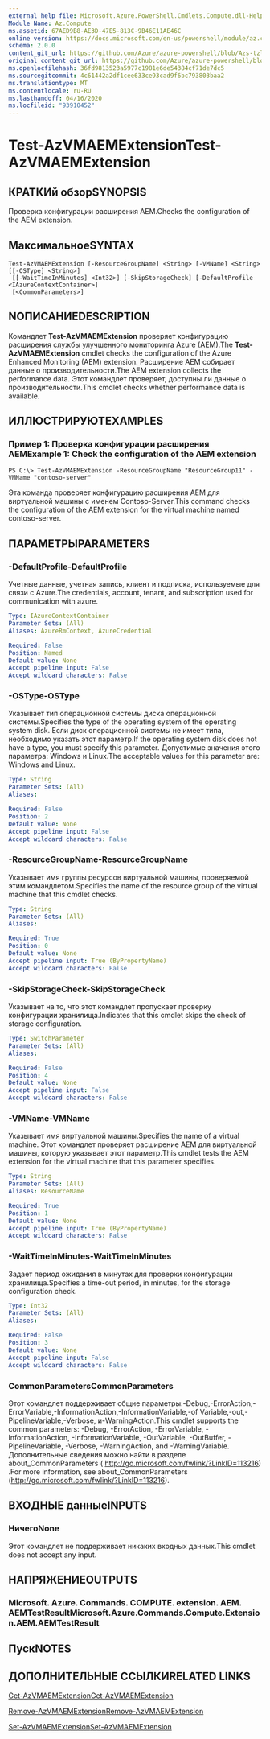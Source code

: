 ```yaml
---
external help file: Microsoft.Azure.PowerShell.Cmdlets.Compute.dll-Help-Help.xml
Module Name: Az.Compute
ms.assetid: 67AED9B8-AE3D-47E5-813C-9B46E11AE46C
online version: https://docs.microsoft.com/en-us/powershell/module/az.compute/test-azvmaemextension
schema: 2.0.0
content_git_url: https://github.com/Azure/azure-powershell/blob/Azs-tzl/src/Compute/Compute/help/Test-AzVMAEMExtension.md
original_content_git_url: https://github.com/Azure/azure-powershell/blob/Azs-tzl/src/Compute/Compute/help/Test-AzVMAEMExtension.md
ms.openlocfilehash: 36fd9813523a5977c1981e6de54384cf71de7dc5
ms.sourcegitcommit: 4c61442a2df1cee633ce93cad9f6bc793803baa2
ms.translationtype: MT
ms.contentlocale: ru-RU
ms.lasthandoff: 04/16/2020
ms.locfileid: "93910452"
---
```

# <span data-ttu-id="f5d35-101">Test-AzVMAEMExtension</span><span class="sxs-lookup"><span data-stu-id="f5d35-101">Test-AzVMAEMExtension</span></span>

## <span data-ttu-id="f5d35-102">КРАТКИй обзор</span><span class="sxs-lookup"><span data-stu-id="f5d35-102">SYNOPSIS</span></span>
<span data-ttu-id="f5d35-103">Проверка конфигурации расширения AEM.</span><span class="sxs-lookup"><span data-stu-id="f5d35-103">Checks the configuration of the AEM extension.</span></span>

## <span data-ttu-id="f5d35-104">Максимальное</span><span class="sxs-lookup"><span data-stu-id="f5d35-104">SYNTAX</span></span>

```
Test-AzVMAEMExtension [-ResourceGroupName] <String> [-VMName] <String> [[-OSType] <String>]
 [[-WaitTimeInMinutes] <Int32>] [-SkipStorageCheck] [-DefaultProfile <IAzureContextContainer>]
 [<CommonParameters>]
```

## <span data-ttu-id="f5d35-105">NОПИСАНИЕ</span><span class="sxs-lookup"><span data-stu-id="f5d35-105">DESCRIPTION</span></span>
<span data-ttu-id="f5d35-106">Командлет **Test-AzVMAEMExtension** проверяет конфигурацию расширения службы улучшенного мониторинга Azure (AEM).</span><span class="sxs-lookup"><span data-stu-id="f5d35-106">The **Test-AzVMAEMExtension** cmdlet checks the configuration of the Azure Enhanced Monitoring (AEM) extension.</span></span>
<span data-ttu-id="f5d35-107">Расширение AEM собирает данные о производительности.</span><span class="sxs-lookup"><span data-stu-id="f5d35-107">The AEM extension collects the performance data.</span></span>
<span data-ttu-id="f5d35-108">Этот командлет проверяет, доступны ли данные о производительности.</span><span class="sxs-lookup"><span data-stu-id="f5d35-108">This cmdlet checks whether performance data is available.</span></span>

## <span data-ttu-id="f5d35-109">ИЛЛЮСТРИРУЮТ</span><span class="sxs-lookup"><span data-stu-id="f5d35-109">EXAMPLES</span></span>

### <span data-ttu-id="f5d35-110">Пример 1: Проверка конфигурации расширения AEM</span><span class="sxs-lookup"><span data-stu-id="f5d35-110">Example 1: Check the configuration of the AEM extension</span></span>
```
PS C:\> Test-AzVMAEMExtension -ResourceGroupName "ResourceGroup11" -VMName "contoso-server"
```

<span data-ttu-id="f5d35-111">Эта команда проверяет конфигурацию расширения AEM для виртуальной машины с именем Contoso-Server.</span><span class="sxs-lookup"><span data-stu-id="f5d35-111">This command checks the configuration of the AEM extension for the virtual machine named contoso-server.</span></span>

## <span data-ttu-id="f5d35-112">ПАРАМЕТРЫ</span><span class="sxs-lookup"><span data-stu-id="f5d35-112">PARAMETERS</span></span>

### <span data-ttu-id="f5d35-113">-DefaultProfile</span><span class="sxs-lookup"><span data-stu-id="f5d35-113">-DefaultProfile</span></span>
<span data-ttu-id="f5d35-114">Учетные данные, учетная запись, клиент и подписка, используемые для связи с Azure.</span><span class="sxs-lookup"><span data-stu-id="f5d35-114">The credentials, account, tenant, and subscription used for communication with azure.</span></span>

```yaml
Type: IAzureContextContainer
Parameter Sets: (All)
Aliases: AzureRmContext, AzureCredential

Required: False
Position: Named
Default value: None
Accept pipeline input: False
Accept wildcard characters: False
```

### <span data-ttu-id="f5d35-115">-OSType</span><span class="sxs-lookup"><span data-stu-id="f5d35-115">-OSType</span></span>
<span data-ttu-id="f5d35-116">Указывает тип операционной системы диска операционной системы.</span><span class="sxs-lookup"><span data-stu-id="f5d35-116">Specifies the type of the operating system of the operating system disk.</span></span>
<span data-ttu-id="f5d35-117">Если диск операционной системы не имеет типа, необходимо указать этот параметр.</span><span class="sxs-lookup"><span data-stu-id="f5d35-117">If the operating system disk does not have a type, you must specify this parameter.</span></span>
<span data-ttu-id="f5d35-118">Допустимые значения этого параметра: Windows и Linux.</span><span class="sxs-lookup"><span data-stu-id="f5d35-118">The acceptable values for this parameter are: Windows and Linux.</span></span>

```yaml
Type: String
Parameter Sets: (All)
Aliases: 

Required: False
Position: 2
Default value: None
Accept pipeline input: False
Accept wildcard characters: False
```

### <span data-ttu-id="f5d35-119">-ResourceGroupName</span><span class="sxs-lookup"><span data-stu-id="f5d35-119">-ResourceGroupName</span></span>
<span data-ttu-id="f5d35-120">Указывает имя группы ресурсов виртуальной машины, проверяемой этим командлетом.</span><span class="sxs-lookup"><span data-stu-id="f5d35-120">Specifies the name of the resource group of the virtual machine that this cmdlet checks.</span></span>

```yaml
Type: String
Parameter Sets: (All)
Aliases: 

Required: True
Position: 0
Default value: None
Accept pipeline input: True (ByPropertyName)
Accept wildcard characters: False
```

### <span data-ttu-id="f5d35-121">-SkipStorageCheck</span><span class="sxs-lookup"><span data-stu-id="f5d35-121">-SkipStorageCheck</span></span>
<span data-ttu-id="f5d35-122">Указывает на то, что этот командлет пропускает проверку конфигурации хранилища.</span><span class="sxs-lookup"><span data-stu-id="f5d35-122">Indicates that this cmdlet skips the check of storage configuration.</span></span>

```yaml
Type: SwitchParameter
Parameter Sets: (All)
Aliases: 

Required: False
Position: 4
Default value: None
Accept pipeline input: False
Accept wildcard characters: False
```

### <span data-ttu-id="f5d35-123">-VMName</span><span class="sxs-lookup"><span data-stu-id="f5d35-123">-VMName</span></span>
<span data-ttu-id="f5d35-124">Указывает имя виртуальной машины.</span><span class="sxs-lookup"><span data-stu-id="f5d35-124">Specifies the name of a virtual machine.</span></span>
<span data-ttu-id="f5d35-125">Этот командлет проверяет расширение AEM для виртуальной машины, которую указывает этот параметр.</span><span class="sxs-lookup"><span data-stu-id="f5d35-125">This cmdlet tests the AEM extension for the virtual machine that this parameter specifies.</span></span>

```yaml
Type: String
Parameter Sets: (All)
Aliases: ResourceName

Required: True
Position: 1
Default value: None
Accept pipeline input: True (ByPropertyName)
Accept wildcard characters: False
```

### <span data-ttu-id="f5d35-126">-WaitTimeInMinutes</span><span class="sxs-lookup"><span data-stu-id="f5d35-126">-WaitTimeInMinutes</span></span>
<span data-ttu-id="f5d35-127">Задает период ожидания в минутах для проверки конфигурации хранилища.</span><span class="sxs-lookup"><span data-stu-id="f5d35-127">Specifies a time-out period, in minutes, for the storage configuration check.</span></span>

```yaml
Type: Int32
Parameter Sets: (All)
Aliases: 

Required: False
Position: 3
Default value: None
Accept pipeline input: False
Accept wildcard characters: False
```

### <span data-ttu-id="f5d35-128">CommonParameters</span><span class="sxs-lookup"><span data-stu-id="f5d35-128">CommonParameters</span></span>
<span data-ttu-id="f5d35-129">Этот командлет поддерживает общие параметры:-Debug,-ErrorAction,-ErrorVariable,-InformationAction,-InformationVariable,-of Variable,-out,-PipelineVariable,-Verbose, и-WarningAction.</span><span class="sxs-lookup"><span data-stu-id="f5d35-129">This cmdlet supports the common parameters: -Debug, -ErrorAction, -ErrorVariable, -InformationAction, -InformationVariable, -OutVariable, -OutBuffer, -PipelineVariable, -Verbose, -WarningAction, and -WarningVariable.</span></span> <span data-ttu-id="f5d35-130">Дополнительные сведения можно найти в разделе about_CommonParameters ( http://go.microsoft.com/fwlink/?LinkID=113216) .</span><span class="sxs-lookup"><span data-stu-id="f5d35-130">For more information, see about_CommonParameters (http://go.microsoft.com/fwlink/?LinkID=113216).</span></span>

## <span data-ttu-id="f5d35-131">ВХОДНЫЕ данные</span><span class="sxs-lookup"><span data-stu-id="f5d35-131">INPUTS</span></span>

### <span data-ttu-id="f5d35-132">Ничего</span><span class="sxs-lookup"><span data-stu-id="f5d35-132">None</span></span>
<span data-ttu-id="f5d35-133">Этот командлет не поддерживает никаких входных данных.</span><span class="sxs-lookup"><span data-stu-id="f5d35-133">This cmdlet does not accept any input.</span></span>

## <span data-ttu-id="f5d35-134">НАПРЯЖЕНИЕ</span><span class="sxs-lookup"><span data-stu-id="f5d35-134">OUTPUTS</span></span>

### <span data-ttu-id="f5d35-135">Microsoft. Azure. Commands. COMPUTE. extension. AEM. AEMTestResult</span><span class="sxs-lookup"><span data-stu-id="f5d35-135">Microsoft.Azure.Commands.Compute.Extension.AEM.AEMTestResult</span></span>

## <span data-ttu-id="f5d35-136">Пуск</span><span class="sxs-lookup"><span data-stu-id="f5d35-136">NOTES</span></span>

## <span data-ttu-id="f5d35-137">ДОПОЛНИТЕЛЬНЫЕ ССЫЛКИ</span><span class="sxs-lookup"><span data-stu-id="f5d35-137">RELATED LINKS</span></span>

[<span data-ttu-id="f5d35-138">Get-AzVMAEMExtension</span><span class="sxs-lookup"><span data-stu-id="f5d35-138">Get-AzVMAEMExtension</span></span>](./Get-AzVMAEMExtension.md)

[<span data-ttu-id="f5d35-139">Remove-AzVMAEMExtension</span><span class="sxs-lookup"><span data-stu-id="f5d35-139">Remove-AzVMAEMExtension</span></span>](./Remove-AzVMAEMExtension.md)

[<span data-ttu-id="f5d35-140">Set-AzVMAEMExtension</span><span class="sxs-lookup"><span data-stu-id="f5d35-140">Set-AzVMAEMExtension</span></span>](./Set-AzVMAEMExtension.md)


